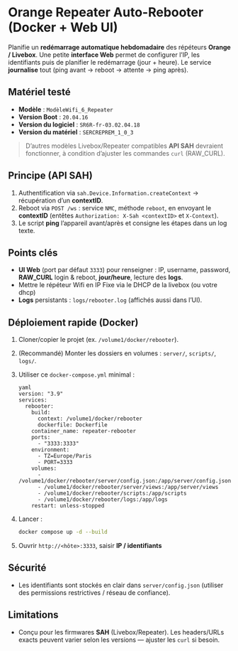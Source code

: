 # Orange Repeater Auto-Rebooter (Docker + Web UI)

Planifie un **redémarrage automatique hebdomadaire** des répéteurs **Orange / Livebox**.
Une petite **interface Web** permet de configurer l’IP, les identifiants puis de planifier le redémarrage (jour + heure). Le service **journalise** tout (ping avant → reboot → attente → ping après).

## Matériel testé

- **Modèle** : `ModèleWifi_6_Repeater`
- **Version Boot** : `20.04.16`
- **Version du logiciel** : `SR6R-fr-03.02.04.18`
- **Version du matériel** : `SERCREPREM_1_0_3`

> D’autres modèles Livebox/Repeater compatibles **API SAH** devraient fonctionner, à condition d’ajuster les commandes `curl` (RAW_CURL).

## Principe (API SAH)

1. Authentification via `sah.Device.Information.createContext` → récupération d’un **contextID**.
2. Reboot via `POST /ws` : service `NMC`, méthode `reboot`, en envoyant le **contextID** (entêtes `Authorization: X-Sah <contextID>` et `X-Context`).
3. Le script **ping** l’appareil avant/après et consigne les étapes dans un log texte.

## Points clés

- **UI Web** (port par défaut `3333`) pour renseigner : IP, username, password, **RAW_CURL** login & reboot, **jour/heure**, lecture des **logs**.
- Mettre le répéteur Wifi en IP Fixe via le DHCP de la livebox (ou votre dhcp)
- **Logs** persistants : `logs/rebooter.log` (affichés aussi dans l’UI).

## Déploiement rapide (Docker)

1. Cloner/copier le projet (ex. `/volume1/docker/rebooter`).
2. (Recommandé) Monter les dossiers en volumes : `server/`, `scripts/`, `logs/`.
3. Utiliser ce `docker-compose.yml` minimal :

   ```
   yaml
   version: "3.9"
   services:
     rebooter:
       build:
         context: /volume1/docker/rebooter
         dockerfile: Dockerfile
       container_name: repeater-rebooter
       ports:
         - "3333:3333"
       environment:
         - TZ=Europe/Paris
         - PORT=3333
       volumes:
         - /volume1/docker/rebooter/server/config.json:/app/server/config.json
         - /volume1/docker/rebooter/server/views:/app/server/views
         - /volume1/docker/rebooter/scripts:/app/scripts        
         - /volume1/docker/rebooter/logs:/app/logs
       restart: unless-stopped
   ```

4. Lancer :

   ```bash
   docker compose up -d --build
   ```

5. Ouvrir `http://<hôte>:3333`, saisir **IP / identifiants**

## Sécurité

- Les identifiants sont stockés en clair dans `server/config.json` (utiliser des permissions restrictives / réseau de confiance).

## Limitations

- Conçu pour les firmwares **SAH** (Livebox/Repeater). Les headers/URLs exacts peuvent varier selon les versions — ajuster les `curl` si besoin.
